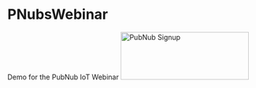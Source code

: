# PNubsWebinar
Demo for the PubNub IoT Webinar
 <a href="https://dashboard.pubnub.com/signup?devrel_gh=Cakhavan/PubNubWebinar">
    <img alt="PubNub Signup" src="https://i.imgur.com/og5DDjf.png" width=260 height=97/>
</a>

